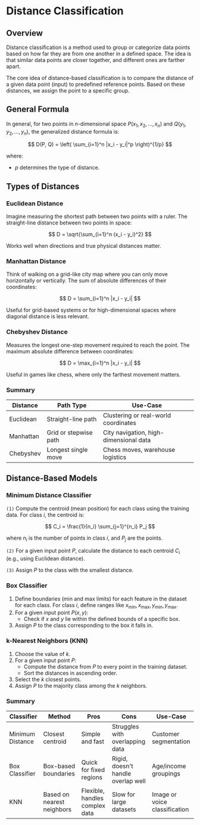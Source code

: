 # Distance Classification

## Overview

Distance classification is a method used to group or categorize data points based on how far they are from one another in a defined space. The idea is that similar data points are closer together, and different ones are farther apart. 

The core idea of distance-based classification is to compare the distance of a given data point (input) to predefined reference points. Based on these distances, we assign the point to a specific group.

## General Formula

In general, for two points in $n$-dimensional space $P(x_1, x_2, \dots, x_n)$ and $Q(y_1, y_2, \dots, y_n)$, the generalized distance formula is:

$$
D(P, Q) = \left( \sum_{i=1}^n |x_i - y_i|^p \right)^{1/p}
$$

where:

- $p$ determines the type of distance.

## Types of Distances

### Euclidean Distance

Imagine measuring the shortest path between two points with a ruler. The straight-line distance between two points in space:

$$
D = \sqrt{\sum_{i=1}^n (x_i - y_i)^2}
$$

Works well when directions and true physical distances matter.

### Manhattan Distance

Think of walking on a grid-like city map where you can only move horizontally or vertically. The sum of absolute differences of their coordinates:

$$
D = \sum_{i=1}^n |x_i - y_i|
$$

Useful for grid-based systems or for high-dimensional spaces where diagonal distance is less relevant.

### Chebyshev Distance

Measures the longest one-step movement required to reach the point. The maximum absolute difference between coordinates:

$$
D = \max_{i=1}^n |x_i - y_i|
$$

Useful in games like chess, where only the farthest movement matters.

### Summary

| Distance | Path Type | Use-Case |
| -------- | --------- | -------- |
| Euclidean | Straight-line path | Clustering or real-world coordinates |
| Manhattan | Grid or stepwise path | City navigation, high-dimensional data|
| Chebyshev | Longest single move | Chess moves, warehouse logistics |

## Distance-Based Models

### Minimum Distance Classifier

`(1)` Compute the centroid (mean position) for each class using the training data. For class $i$, the centroid is:

$$
C_i = \frac{1}{n_i} \sum_{j=1}^{n_i} P_j
$$

where $n_i$ is the number of points in class $i$, and $P_j$ are the points.

`(2)` For a given input point $P$, calculate the distance to each centroid $C_i$ (e.g., using Euclidean distance).

`(3)` Assign $P$ to the class with the smallest distance.

### Box Classifier

1. Define boundaries (min and max limits) for each feature in the dataset for each class. For class $i$, define ranges like $x_{\text{min}}, x_{\text{max}}, y_{\text{min}}, y_{\text{max}}$.
2. For a given input point $P(x, y)$:
    - Check if $x$ and $y$ lie within the defined bounds of a specific box.
3. Assign $P$ to the class corresponding to the box it falls in.

### k-Nearest Neighbors (KNN)

1. Choose the value of $k$.
2. For a given input point $P$:
   - Compute the distance from $P$ to every point in the training dataset.
   - Sort the distances in ascending order.
3. Select the $k$ closest points.
4. Assign $P$ to the majority class among the $k$ neighbors.

### Summary

| Classifier | Method | Pros | Cons | Use-Case |
| ---------- | ----- | ---- | ---- | -------- |
| Minimum Distance | Closest centroid | Simple and fast | Struggles with overlapping data | Customer segmentation |
| Box Classifier | Box-based boundaries | Quick for fixed regions | Rigid, doesn't handle overlap well | Age/income groupings |
| KNN | Based on nearest neighbors | Flexible, handles complex data | Slow for large datasets | Image or voice classification |

